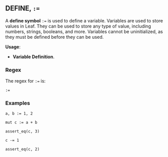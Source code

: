 ## DEFINE, `:=`

A **define symbol** `:=` is used to define a variable. Variables are used to store values in Leaf. They can be used to store any type of value, including numbers, strings, booleans, and more. Variables cannot be uninitialized, as they must be defined before they can be used.

**Usage**:

-   **Variable Definition**.

### Regex

The regex for `:=` is:

```regex
:=
```

### Examples

```leaf
a, b := 1, 2

mut c := a + b

assert_eq(c, 3)

c -= 1

assert_eq(c, 2)
```
